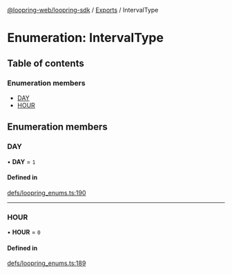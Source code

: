 [@loopring-web/loopring-sdk](../README.md) / [Exports](../modules.md) / IntervalType

# Enumeration: IntervalType

## Table of contents

### Enumeration members

- [DAY](IntervalType.md#day)
- [HOUR](IntervalType.md#hour)

## Enumeration members

### DAY

• **DAY** = `1`

#### Defined in

[defs/loopring_enums.ts:190](https://github.com/Loopring/loopring_sdk/blob/18accaa/src/defs/loopring_enums.ts#L190)

___

### HOUR

• **HOUR** = `0`

#### Defined in

[defs/loopring_enums.ts:189](https://github.com/Loopring/loopring_sdk/blob/18accaa/src/defs/loopring_enums.ts#L189)
